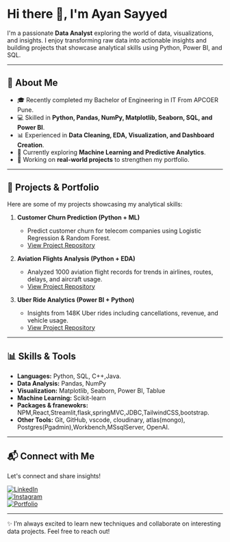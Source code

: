 # Hi there 👋, I'm Ayan Sayyed

I'm a passionate **Data Analyst** exploring the world of data, visualizations, and insights. I enjoy transforming raw data into actionable insights and building projects that showcase analytical skills using Python, Power BI, and SQL.  

---

## 🔭 About Me
- 🎓 Recently completed my Bachelor of Engineering in IT From APCOER Pune.
- 💻 Skilled in **Python, Pandas, NumPy, Matplotlib, Seaborn, SQL, and Power BI**.
- 📊 Experienced in **Data Cleaning, EDA, Visualization, and Dashboard Creation**.
- 🌱 Currently exploring **Machine Learning and Predictive Analytics**.
- 📝 Working on **real-world projects** to strengthen my portfolio.

---

## 📂 Projects & Portfolio
Here are some of my projects showcasing my analytical skills:

1. **Customer Churn Prediction (Python + ML)**
   - Predict customer churn for telecom companies using Logistic Regression & Random Forest.
   - [View Project Repository](https://github.com/Rehaxl/churn)

2. **Aviation Flights Analysis (Python + EDA)**
   - Analyzed 1000 aviation flight records for trends in airlines, routes, delays, and aircraft usage.
   - [View Project Repository](https://github.com/Rehaxl/Aviation_Analysis_API)

3. **Uber Ride Analytics (Power BI + Python)**
   - Insights from 148K Uber rides including cancellations, revenue, and vehicle usage.
   - [View Project Repository](https://github.com/Rehaxl/Uber-Analysis-Power-BI)

---

## 📊 Skills & Tools
- **Languages:** Python, SQL, C++,Java.
- **Data Analysis:** Pandas, NumPy
- **Visualization:** Matplotlib, Seaborn, Power BI, Tablue
- **Machine Learning:** Scikit-learn
- **Packages & franewokrs:** NPM,React,Streamlit,flask,springMVC,JDBC,TailwindCSS,bootstrap.
- **Other Tools:** Git, GitHub, vscode, cloudinary, atlas(mongo), Postgres(Pgadmin),Workbench,MSsqlServer, OpenAI.

---

## 📬 Connect with Me
Let's connect and share insights!  

[![LinkedIn](https://img.shields.io/badge/-LinkedIn-blue?style=flat&logo=linkedin)](https://www.linkedin.com/in/ayan-sayyed-875190220/)  
[![Instagram](https://img.shields.io/badge/-Instagram-E4405F?style=flat&logo=instagram)](https://www.instagram.com/sayadism/)  
[![Portfolio](https://img.shields.io/badge/-Projects-gray?style=flat&logo=github)](https://github.com/Rehaxl)

---

✨ I’m always excited to learn new techniques and collaborate on interesting data projects. Feel free to reach out!
